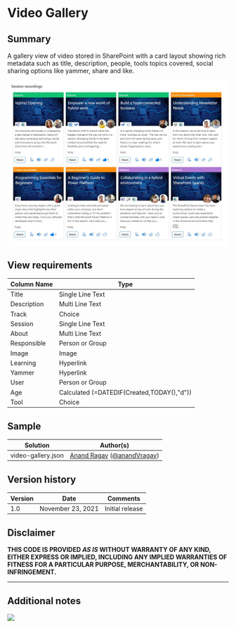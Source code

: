 # Video Gallery

## Summary
A gallery view of video stored in SharePoint with a card layout showing rich metadata such as title, description, people, tools topics covered, social sharing options like yammer, share and like.

![screenshot of the sample](./assets/screenshot.png)

## View requirements

Column Name   |Type
--------------|--------------
Title         | Single Line Text
Description   | Multi Line Text
Track         | Choice
Session       | Single Line Text
About         | Multi Line Text
Responsible   | Person or Group
Image         | Image
Learning      | Hyperlink
Yammer        | Hyperlink
User          | Person or Group
Age           | Calculated (=DATEDIF(Created,TODAY(),"d"))
Tool          | Choice

## Sample

Solution|Author(s)
--------|---------
video-gallery.json | [Anand Ragav](https://github.com/anandragav) ([@anandVragav](https://twitter.com/anandVragav))

## Version history

Version|Date|Comments
-------|----|--------
1.0|November 23, 2021|Initial release

## Disclaimer
**THIS CODE IS PROVIDED *AS IS* WITHOUT WARRANTY OF ANY KIND, EITHER EXPRESS OR IMPLIED, INCLUDING ANY IMPLIED WARRANTIES OF FITNESS FOR A PARTICULAR PURPOSE, MERCHANTABILITY, OR NON-INFRINGEMENT.**

---

## Additional notes

<img src="https://pnptelemetry.azurewebsites.net/list-formatting/view-samples/video-gallery" />

